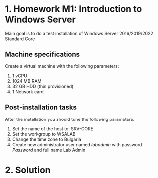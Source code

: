<h1>1. Homework M1: Introduction to Windows Server</h1>
Main goal is to do a test installation of Windows Server 2016/2019/2022 Standard Core
<h2>Machine specifications</h2>

Create a virtual machine with the following parameters:
1. 1 vCPU
2. 1024 MB RAM
3. 32 GB HDD (thin provisioned)
4. 1 Network card

<h2>Post-installation tasks</h2>

After the installation you should tune the following parameters:
1. Set the name of the host to: SRV-CORE
2. Set the workgroup to WSALAB
3. Change the time zone to Bulgaria
4. Create new administrator user named *labadmin* with password *Password* and full name Lab Admin

<h1>2. Solution</h1>
